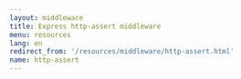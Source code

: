 ```yaml
---
layout: middleware
title: Express http-assert middleware
menu: resources
lang: en
redirect_from: '/resources/middleware/http-assert.html'
name: http-assert
---
```


